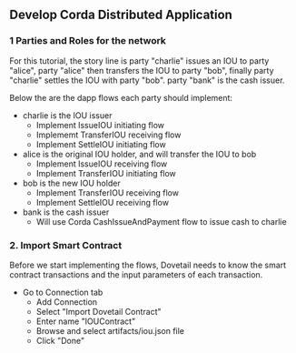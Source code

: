 ## Develop Corda Distributed Application

### 1 Parties and Roles for the network
For this tutorial, the story line is party "charlie" issues an IOU to party "alice", party "alice" then transfers the IOU to party "bob", finally party "charlie" settles the IOU with party "bob". party "bank" is the cash issuer.

Below the are the dapp flows each party should implement:

* charlie is the IOU issuer
    * Implement IssueIOU initiating flow
    * Implememt TransferIOU receiving flow
    * Implement SettleIOU initiating flow
* alice is the original IOU holder, and will transfer the IOU to bob
    * Implement IssueIOU receiving flow
    * Implement TransferIOU initiating flow
* bob is the new IOU holder
    * Implement TransferIOU receiving flow
    * Implement SettleIOU receiving flow
* bank is the cash issuer
    * Will use Corda CashIssueAndPayment flow to issue cash to charlie

### 2. Import Smart Contract
Before we start implementing the flows, Dovetail needs to know the smart contract transactions and the input parameters of each transaction.

* Go to Connection tab 
    * Add Connection 
    * Select "Import Dovetail Contract"
    * Enter name "IOUContract"
    * Browse and select artifacts/iou.json file
    * Click "Done"

